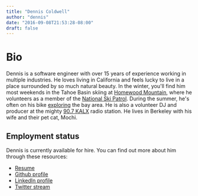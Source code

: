 ```yaml
---
title: "Dennis Coldwell"
author: "dennis"
date: "2016-09-08T21:53:28-08:00"
draft: false
---
```


# Bio

Dennis is a software engineer with over 15 years of experience working in multiple industries. He loves living in California and feels lucky to live in a place surrounded by so much natural beauty. In the winter, you'll find him most weekends in the Tahoe Basin skiing at [Homewood Mountain](http://skihomewood.com/), where he volunteers as a member of the [National Ski Patrol](http://www.nsp.org/). During the summer, he's often on his bike [exploring](https://www.strava.com/athletes/dencold) the bay area. He is also a volunteer DJ and producer at the mighty [90.7 KALX](http://kalx.berkeley.edu/) radio station. He lives in Berkeley with his wife and their pet cat, Mochi.

## Employment status

Dennis is currently available for hire. You can find out more about him through these resources:

* [Resume](/resume/dennis-coldwell.pdf)
* [Github profile](https://github.com/dencold)
* [LinkedIn profile](https://www.linkedin.com/in/dcold)
* [Twitter stream](https://twitter.com/dencold)

